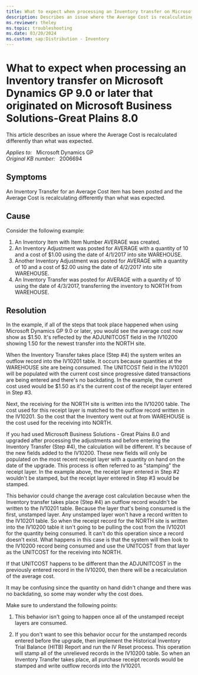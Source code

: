 ```yaml
---
title: What to expect when processing an Inventory transfer on Microsoft Dynamics GP 9.0 or later that originated on Microsoft Business Solutions-Great Plains 8.0
description: Describes an issue where the Average Cost is recalculating differently than what was expected.
ms.reviewer: theley
ms.topic: troubleshooting
ms.date: 03/20/2024
ms.custom: sap:Distribution - Inventory
---
```

# What to expect when processing an Inventory transfer on Microsoft Dynamics GP 9.0 or later that originated on Microsoft Business Solutions-Great Plains 8.0

This article describes an issue where the Average Cost is recalculated differently than what was expected.

_Applies to:_ &nbsp; Microsoft Dynamics GP  
_Original KB number:_ &nbsp; 2006694

## Symptoms

An Inventory Transfer for an Average Cost item has been posted and the Average Cost is recalculating differently than what was expected.

## Cause

Consider the following example:

1. An Inventory Item with Item Number AVERAGE was created.
2. An Inventory Adjustment was posted for AVERAGE with a quantity of 10 and a cost of $1.00 using the date of 4/1/2017 into site WAREHOUSE.
3. Another Inventory Adjustment was posted for AVERAGE with a quantity of 10 and a cost of $2.00 using the date of 4/2/2017 into site WAREHOUSE.
4. An Inventory Transfer was posted for AVERAGE with a quantity of 10 using the date of 4/3/2017, transferring the inventory to NORTH from WAREHOUSE.

## Resolution

In the example, if all of the steps that took place happened when using Microsoft Dynamics GP 9.0 or later, you would see the average cost now show as $1.50. It's reflected by the ADJUNITCOST field in the IV10200 showing 1.50 for the newest transfer into the NORTH site.

When the Inventory Transfer takes place (Step #4) the system writes an outflow record into the IV10201 table. It occurs because quantities at the WAREHOUSE site are being consumed.
The UNITCOST field in the IV10201 will be populated with the current cost since progressive dated transactions are being entered and there's no backdating. In the example, the current cost used would be $1.50 as it's the current cost of the receipt layer entered in Step #3.

Next, the receiving for the NORTH site is written into the IV10200 table. The cost used for this receipt layer is matched to the outflow record written in the IV10201. So the cost that the Inventory went out at from WAREHOUSE is the cost used for the receiving into NORTH.

If you had used Microsoft Business Solutions - Great Plains 8.0 and upgraded after processing the adjustments and before entering the Inventory Transfer (Step #4), the calculation will be different. It's because of the new fields added to the IV10200. These new fields will only be populated on the most recent receipt layer with a quantity on hand on the date of the upgrade. This process is often referred to as "stamping" the receipt layer. In the example above, the receipt layer entered in Step #2 wouldn't be stamped, but the receipt layer entered in Step #3 would be stamped.

This behavior could change the average cost calculation because when the Inventory transfer takes place (Step #4) an outflow record wouldn't be written to the IV10201 table. Because the layer that's being consumed is the first, unstamped layer. Any unstamped layer won't have a record written to the IV10201 table. So when the receipt record for the NORTH site is written into the IV10200 table it isn't going to be pulling the cost from the IV10201 for the quantity being consumed. It can't do this operation since a record doesn't exist. What happens in this case is that the system will then look to the IV10200 record being consumed and use the UNITCOST from that layer as the UNITCOST for the receiving into NORTH.

If that UNITCOST happens to be different than the ADJUNITCOST in the previously entered record in the IV10200, then there will be a recalculation of the average cost.

It may be confusing since the quantity on hand didn't change and there was no backdating, so some may wonder why the cost does.

Make sure to understand the following points:

1. This behavior isn't going to happen once all of the unstamped receipt layers are consumed.

2. If you don't want to see this behavior occur for the unstamped records entered before the upgrade, then implement the Historical Inventory Trial Balance (HITB) Report and run the IV Reset process. This operation will stamp all of the unrelieved records in the IV10200 table. So when an Inventory Transfer takes place, all purchase receipt records would be stamped and write outflow records into the IV10201.
